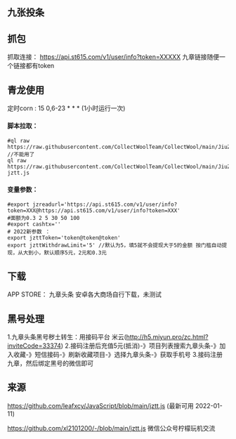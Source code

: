 ## 九张投条

## 抓包
抓取连接： https://api.st615.com/v1/user/info?token=XXXXX
九章链接随便一个链接都有token 
## 青龙使用 
定时corn : 15 0,6-23 * * * (1小时运行一次)

#### 脚本拉取：
```
#ql raw https://raw.githubusercontent.com/CollectWoolTeam/CollectWool/main/JiuZhangTouTiao/jzread.js //不能用了
ql raw https://raw.githubusercontent.com/CollectWoolTeam/CollectWool/main/JiuZhangTouTiao/leafxcy-jztt.js
```
#### 变量参数：
```
#export jzreadurl='https://api.st615.com/v1/user/info?token=XXX@https://api.st615.com/v1/user/info?token=XXX'
#面额为0.3 2 5 30 50 100
#export cashtx=''
# 2022新参数 ：
export jzttToken='token@token@token'
export jzttWithdrawLimit='5' //默认为5，填5就不会提现大于5的金额 按门槛自动提现，从大到小，默认顺序5元，2元和0.3元
```

## 下载 
APP STORE： 九章头条
安卓各大商场自行下载，未测试
## 黑号处理
1.九章头条黑号秽土转生：用接码平台 米云(http://h5.miyun.pro/zc.html?inviteCode=33374) 
2.接码注册后充值5元(抵消)-》项目列表搜索九章头条-》加入收藏-》短信接码-》刷新收藏项目-》选择九章头条-》获取手机号
3.接码注册九章，然后绑定黑号的微信即可
## 来源
https://github.com/leafxcy/JavaScript/blob/main/jztt.js (最新可用 2022-01-11)

https://github.com/xl2101200/-/blob/main/jztt.js
微信公众号柠檬玩机交流
